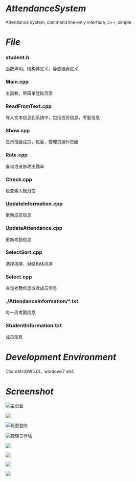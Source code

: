 # *AttendanceSystem*

Attendance system, command line-only interface, c++, simple

# *File*

### student.h

函数声明，结构体定义，静态链表定义

### Main.cpp

主函数，带简单登陆页面

### ReadFromText.cpp

导入文本信息到系统中，包括成员信息，考勤信息

### Show.cpp

显示班级成员，班委，管理员操作页面

### Rate.cpp

查询或者修改出勤率

### Check.cpp

检查输入规范性

### UpdateInformation.cpp

更新成员信息

### UpdateAttendance.cpp

更新考勤信息

### SelectSort.cpp

选择排序，对结构体排序

### Select.cpp

查询考勤信息或者成员信息

### ./AttendanceInformation/*.txt

每一周考勤信息

### StudentInformation.txt

成员信息

# *Development Environment* 

Clion(MinGW5.0)，windows7 x64

# *Screenshot*

![主页面](https://ws1.sinaimg.cn/large/0072Lfvtly1fz9njii798j30es072mx2.jpg)

![](https://ws1.sinaimg.cn/large/0072Lfvtly1fz9nnk4aycj30hi0aeaa2.jpg)

![班委登陆](https://ws1.sinaimg.cn/large/0072Lfvtly1fz9nkshupdj30j009ywef.jpg)

![管理员登陆](https://ws1.sinaimg.cn/large/0072Lfvtly1fz9nlbai5oj30j009udfs.jpg)

![](https://ws1.sinaimg.cn/large/0072Lfvtly1fz9nlrexhaj30ar0b4dfr.jpg)

![](https://ws1.sinaimg.cn/large/0072Lfvtly1fz9nm8ys1rj30dp0bndfu.jpg)

![](https://ws1.sinaimg.cn/large/0072Lfvtly1fz9nmstvegj30an0b2glk.jpg)

![](https://ws1.sinaimg.cn/large/0072Lfvtly1fz9nnacugkj30av08q0sm.jpg)


